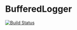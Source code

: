 # BufferedLogger

[![Build Status](https://app.bitrise.io/app/75f1a12b7326ea09/status.svg?token=-Wus-j9Iq8IVKcFB3wLhSg&branch=master)](https://app.bitrise.io/app/75f1a12b7326ea09)
